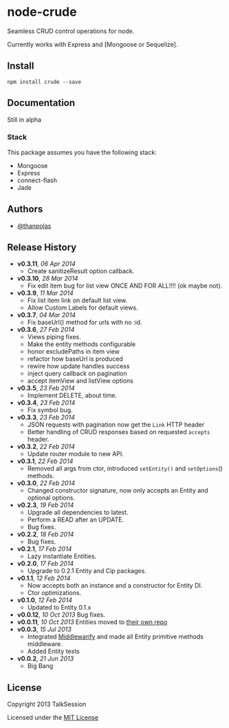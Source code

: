 # node-crude

Seamless CRUD control operations for node.

Currently works with Express and [Mongoose or Sequelize].

## Install

```shell
npm install crude --save
```

## Documentation

Still in alpha

### Stack

This package assumes you have the following stack:

* Mongoose
* Express
* connect-flash
* Jade


## Authors

* [@thanpolas][thanpolas]

## Release History

- **v0.3.11**, *06 Apr 2014*
    - Create sanitizeResult option callback.
- **v0.3.10**, *28 Mar 2014*
    - Fix edit item bug for list view ONCE AND FOR ALL!!!! (ok maybe not).
- **v0.3.9**, *11 Mar 2014*
    - Fix list item link on default list view.
    - Allow Custom Labels for default views.
- **v0.3.7**, *04 Mar 2014*
    - Fix baseUrl() method for urls with no :id.
- **v0.3.6**, *27 Feb 2014*
    - Views piping fixes.
    - Make the entity methods configurable
    - honor excludePaths in item view
    - refactor how baseUrl is produced
    - rewire how update handles success
    - inject query callback on pagination
    - accept itemView and listView options
- **v0.3.5**, *23 Feb 2014*
    - Implement DELETE, about time.
- **v0.3.4**, *23 Feb 2014*
    - Fix symbol bug.
- **v0.3.3**, *23 Feb 2014*
    - JSON requests with pagination now get the `Link` HTTP header
    - Better handling of CRUD responses based on requested `accepts` header.
- **v0.3.2**, *22 Feb 2014*
    - Update router module to new API.
- **v0.3.1**, *22 Feb 2014*
    - Removed all args from ctor, introduced `setEntity()` and `setOptions`() methods.
- **v0.3.0**, *22 Feb 2014*
    - Changed constructor signature, now only accepts an Entity and optional options.
- **v0.2.3**, *19 Feb 2014*
    - Upgrade all dependencies to latest.
    - Perform a READ after an UPDATE.
    - Bug fixes.
- **v0.2.2**, *18 Feb 2014*
    - Bug fixes.
- **v0.2.1**, *17 Feb 2014*
    - Lazy instantiate Entities.
- **v0.2.0**, *17 Feb 2014*
    - Upgrade to 0.2.1 Entity and Cip packages.
- **v0.1.1**, *12 Feb 2014*
    - Now accepts both an instance and a constructor for Entity DI.
    - Ctor optimizations.
- **v0.1.0**, *12 Feb 2014* 
    - Updated to Entity 0.1.x
- **v0.0.12**, *10 Oct 2013* Bug fixes.
- **v0.0.11**, *10 Oct 2013* Entities moved to [their own repo](https://github.com/thanpolas/entity)
- **v0.0.3**, *15 Jul 2013*
    - Integrated [Middlewarify](https://github.com/thanpolas/middlewarify) and made all Entity primitive methods middleware.
    - Added Entity tests
- **v0.0.2**, *21 Jun 2013*
    - Big Bang

## License
Copyright 2013 TalkSession

Licensed under the [MIT License](LICENSE-MIT)

[grunt]: http://gruntjs.com/
[Getting Started]: https://github.com/gruntjs/grunt/wiki/Getting-started
[Gruntfile]: https://github.com/gruntjs/grunt/wiki/Sample-Gruntfile "Grunt's Gruntfile.js"
[grunt-replace]: https://github.com/erickrdch/grunt-string-replace "Grunt string replace"
[grunt-S3]: https://github.com/pifantastic/grunt-s3 "grunt-s3 task"
[thanpolas]: https://github.com/thanpolas "Thanasis Polychronakis"
